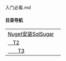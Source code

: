 入门必看.md


<div class="NavigateDiv">
<h4>目录导航</h4>
<table style="border:none;">
    <tr style="border:none;">
    <td style="border:none;width:160px"><a style="color:black" href="/#/SqlSugar/从零开始/项目安装?id=Nuget安装SqlSugar" > Nuget安装SqlSugar </a></td>
    </tr>
    <tr style="border:none;">
    <td style="border:none;width:160px"><a style="color:black" href="/#/SqlSugar/从零开始/项目安装?id=测试标题2" > &emsp;T2 </a></td>
    </tr>
    <tr style="border:none;">
    <td style="border:none;width:160px"><a style="color:black" href="/#/SqlSugar/从零开始/项目安装?id=测试标题3" > &emsp;&emsp;T3 </a></td>
    </tr>
</table>
</div>